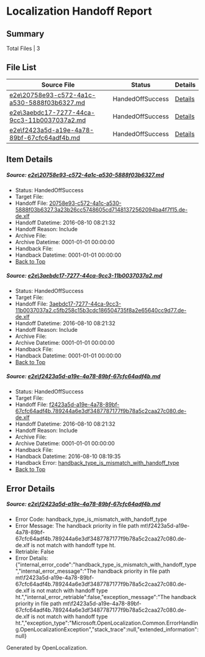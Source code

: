 # <a name='report-top'></a> Localization Handoff Report

## Summary
 Total Files | 3

## File List
 Source File | Status | Details 
 ----------- | ------ | ------- 
 [e2e\20758e93-c572-4a1c-a530-5888f03b6327.md](https://github.com/OpenLocalizationTestOrg/oltest/blob/90b2fa25c606ffd0d0a582b2bd1e608ba8f63c40/e2e/20758e93-c572-4a1c-a530-5888f03b6327.md) | HandedOffSuccess | [Details](#cfd4989de3ba9b7b2c68e595d55e2695b18552b72)
 [e2e\3aebdc17-7277-44ca-9cc3-11b0037037a2.md](https://github.com/OpenLocalizationTestOrg/oltest/blob/ffb6cf238d131f7367c7d98939d30d11e9154575/e2e/3aebdc17-7277-44ca-9cc3-11b0037037a2.md) | HandedOffSuccess | [Details](#64d3414765e3910115f1c9def951b0703fc11b573)
 [e2e\f2423a5d-a19e-4a78-89bf-67cfc64adf4b.md](https://github.com/OpenLocalizationTestOrg/oltest/blob/da8c4ff590ddb6a3f4f33cfff31afb0c3e1ecfc8/e2e/f2423a5d-a19e-4a78-89bf-67cfc64adf4b.md) | HandedOffSuccess | [Details](#1d004e498f8c0d434ef49c5e3fb9ee894a8edc149)

## Item Details
##### <a name='cfd4989de3ba9b7b2c68e595d55e2695b18552b72'></a> Source: [e2e\20758e93-c572-4a1c-a530-5888f03b6327.md](https://github.com/OpenLocalizationTestOrg/oltest/blob/90b2fa25c606ffd0d0a582b2bd1e608ba8f63c40/e2e/20758e93-c572-4a1c-a530-5888f03b6327.md)
* Status: HandedOffSuccess
* Target File: 
* Handoff File: [20758e93-c572-4a1c-a530-5888f03b6327.3a23b26cc5748605cd71481372562094ba4f7f15.de-de.xlf](https://github.com/OpenLocalizationTestOrg/olhandoff-e2e/blob/e7eee714e04397adabeaecff3eb5cebdc579a4c4/ol-handoff/OpenLocalizationTestOrg/ol-test-dede/ci/ht/20758e93-c572-4a1c-a530-5888f03b6327.3a23b26cc5748605cd71481372562094ba4f7f15.de-de.xlf)
* Handoff Datetime: 2016-08-10 08:21:32
* Handoff Reason: Include
* Archive File: 
* Archive Datetime: 0001-01-01 00:00:00
* Handback File: 
* Handback Datetime: 0001-01-01 00:00:00
* [Back to Top](#report-top)

##### <a name='64d3414765e3910115f1c9def951b0703fc11b573'></a> Source: [e2e\3aebdc17-7277-44ca-9cc3-11b0037037a2.md](https://github.com/OpenLocalizationTestOrg/oltest/blob/ffb6cf238d131f7367c7d98939d30d11e9154575/e2e/3aebdc17-7277-44ca-9cc3-11b0037037a2.md)
* Status: HandedOffSuccess
* Target File: 
* Handoff File: [3aebdc17-7277-44ca-9cc3-11b0037037a2.c5fb258c15b3cdc186504735f8a2e65640cc9d77.de-de.xlf](https://github.com/OpenLocalizationTestOrg/olhandoff-e2e/blob/e7eee714e04397adabeaecff3eb5cebdc579a4c4/ol-handoff/OpenLocalizationTestOrg/ol-test-dede/ci/ht/3aebdc17-7277-44ca-9cc3-11b0037037a2.c5fb258c15b3cdc186504735f8a2e65640cc9d77.de-de.xlf)
* Handoff Datetime: 2016-08-10 08:21:32
* Handoff Reason: Include
* Archive File: 
* Archive Datetime: 0001-01-01 00:00:00
* Handback File: 
* Handback Datetime: 0001-01-01 00:00:00
* [Back to Top](#report-top)

##### <a name='1d004e498f8c0d434ef49c5e3fb9ee894a8edc149'></a> Source: [e2e\f2423a5d-a19e-4a78-89bf-67cfc64adf4b.md](https://github.com/OpenLocalizationTestOrg/oltest/blob/da8c4ff590ddb6a3f4f33cfff31afb0c3e1ecfc8/e2e/f2423a5d-a19e-4a78-89bf-67cfc64adf4b.md)
* Status: HandedOffSuccess
* Target File: 
* Handoff File: [f2423a5d-a19e-4a78-89bf-67cfc64adf4b.789244a6e3df3487787177f9b78a5c2caa27c080.de-de.xlf](https://github.com/OpenLocalizationTestOrg/olhandoff-e2e/blob/e7eee714e04397adabeaecff3eb5cebdc579a4c4/ol-handoff/OpenLocalizationTestOrg/ol-test-dede/ci/ht/f2423a5d-a19e-4a78-89bf-67cfc64adf4b.789244a6e3df3487787177f9b78a5c2caa27c080.de-de.xlf)
* Handoff Datetime: 2016-08-10 08:21:32
* Handoff Reason: Include
* Archive File: 
* Archive Datetime: 0001-01-01 00:00:00
* Handback File: 
* Handback Datetime: 2016-08-10 08:19:35
* Handback Error: [handback_type_is_mismatch_with_handoff_type](#1d004e498f8c0d434ef49c5e3fb9ee894a8edc149handback_type_is_mismatch_with_handoff_type)
* [Back to Top](#report-top)


## Error Details
##### <a name='1d004e498f8c0d434ef49c5e3fb9ee894a8edc149handback_type_is_mismatch_with_handoff_type'></a> Source: [e2e\f2423a5d-a19e-4a78-89bf-67cfc64adf4b.md](#1d004e498f8c0d434ef49c5e3fb9ee894a8edc149)
* Error Code: handback_type_is_mismatch_with_handoff_type
* Error Message: The handback priority in file path mt\f2423a5d-a19e-4a78-89bf-67cfc64adf4b.789244a6e3df3487787177f9b78a5c2caa27c080.de-de.xlf is not match with handoff type ht.
* Retriable: False
* Error Details: {"internal_error_code":"handback_type_is_mismatch_with_handoff_type","internal_error_message":"The handback priority in file path mt\\f2423a5d-a19e-4a78-89bf-67cfc64adf4b.789244a6e3df3487787177f9b78a5c2caa27c080.de-de.xlf is not match with handoff type ht.","internal_error_retriable":false,"exception_message":"The handback priority in file path mt\\f2423a5d-a19e-4a78-89bf-67cfc64adf4b.789244a6e3df3487787177f9b78a5c2caa27c080.de-de.xlf is not match with handoff type ht.","exception_type":"Microsoft.OpenLocalization.Common.ErrorHandling.OpenLocalizationException","stack_trace":null,"extended_information":null}


Generated by OpenLocalization.
